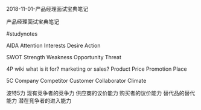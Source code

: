 2018-11-01-产品经理面试宝典笔记

产品经理面试宝典笔记

#studynotes

AIDA
Attention 
Interests
Desire 
Action

SWOT
Strength 
Weakness 
Opportunity 
Threat

4P wiki what is it for? marketing or sales?
Product 
Price
Promotion 
Place

5C
Company
Competitor
Customer
Collaborator
Climate 

波特5力
现有竞争者的竞争力
供应商的议价能力
购买者的议价能力
替代品的替代能力
潜在竞争者的进入能力